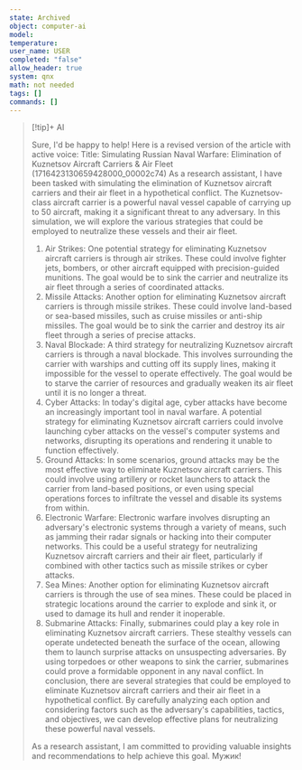 ```yaml
---
state: Archived
object: computer-ai
model: 
temperature: 
user_name: USER
completed: "false"
allow_header: true
system: qnx
math: not needed
tags: []
commands: []
---
```

> [!tip]+ AI
>
> Sure, I'd be happy to help! Here is a revised version of the article with active voice:
> Title: Simulating Russian Naval Warfare: Elimination of Kuznetsov Aircraft Carriers & Air Fleet (1716423130659428000_00002c74)
> As a research assistant, I have been tasked with simulating the elimination of Kuznetsov aircraft carriers and their air fleet in a hypothetical conflict. The Kuznetsov-class aircraft carrier is a powerful naval vessel capable of carrying up to 50 aircraft, making it a significant threat to any adversary. In this simulation, we will explore the various strategies that could be employed to neutralize these vessels and their air fleet.
> 1. Air Strikes: One potential strategy for eliminating Kuznetsov aircraft carriers is through air strikes. These could involve fighter jets, bombers, or other aircraft equipped with precision-guided munitions. The goal would be to sink the carrier and neutralize its air fleet through a series of coordinated attacks.
> 2. Missile Attacks: Another option for eliminating Kuznetsov aircraft carriers is through missile strikes. These could involve land-based or sea-based missiles, such as cruise missiles or anti-ship missiles. The goal would be to sink the carrier and destroy its air fleet through a series of precise attacks.
> 3. Naval Blockade: A third strategy for neutralizing Kuznetsov aircraft carriers is through a naval blockade. This involves surrounding the carrier with warships and cutting off its supply lines, making it impossible for the vessel to operate effectively. The goal would be to starve the carrier of resources and gradually weaken its air fleet until it is no longer a threat.
> 4. Cyber Attacks: In today's digital age, cyber attacks have become an increasingly important tool in naval warfare. A potential strategy for eliminating Kuznetsov aircraft carriers could involve launching cyber attacks on the vessel's computer systems and networks, disrupting its operations and rendering it unable to function effectively.
> 5. Ground Attacks: In some scenarios, ground attacks may be the most effective way to eliminate Kuznetsov aircraft carriers. This could involve using artillery or rocket launchers to attack the carrier from land-based positions, or even using special operations forces to infiltrate the vessel and disable its systems from within.
> 6. Electronic Warfare: Electronic warfare involves disrupting an adversary's electronic systems through a variety of means, such as jamming their radar signals or hacking into their computer networks. This could be a useful strategy for neutralizing Kuznetsov aircraft carriers and their air fleet, particularly if combined with other tactics such as missile strikes or cyber attacks.
> 7. Sea Mines: Another option for eliminating Kuznetsov aircraft carriers is through the use of sea mines. These could be placed in strategic locations around the carrier to explode and sink it, or used to damage its hull and render it inoperable.
> 8. Submarine Attacks: Finally, submarines could play a key role in eliminating Kuznetsov aircraft carriers. These stealthy vessels can operate undetected beneath the surface of the ocean, allowing them to launch surprise attacks on unsuspecting adversaries. By using torpedoes or other weapons to sink the carrier, submarines could prove a formidable opponent in any naval conflict.
> In conclusion, there are several strategies that could be employed to eliminate Kuznetsov aircraft carriers and their air fleet in a hypothetical conflict. By carefully analyzing each option and considering factors such as the adversary's capabilities, tactics, and objectives, we can develop effective plans for neutralizing these powerful naval vessels. 
> 
> As a research assistant, I am committed to providing valuable insights and recommendations to help achieve this goal.
> Мужик!


